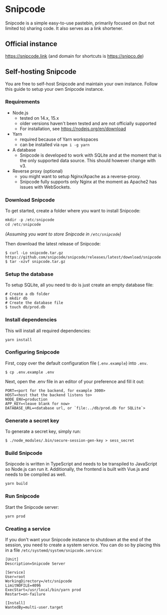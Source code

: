 # Snipcode

Snipcode is a simple easy-to-use pastebin, primarily focused on (but not limited to) sharing code.
It also serves as a link shortener.

## Official instance

https://snipcode.link (and domain for shortcuts is https://snipco.de)

## Self-hosting Snipcode

You are free to self-host Snipcode and maintain your own instance. Follow this guide to setup your own Snipcode instance.

### Requirements

- Node.js
  - tested on 14.x, 15.x
  - older versions haven't been tested and are not officially supported
  - For installation, see https://nodejs.org/en/download
- Yarn
  - required because of Yarn workspaces
  - can be installed via `npm i -g yarn`
- A database
  - Snipcode is developed to work with SQLite and at the moment that is the only supported data source. This should however change with v3.
- Reverse proxy (optional)
  - you might want to setup Nginx/Apache as a reverse-proxy.
  - Snipcode fully supports only Nginx at the moment as Apache2 has issues with WebSockets.

### Download Snipcode

To get started, create a folder where you want to install Snipcode:

```ts
mkdir -p /etc/snipcode
cd /etc/snipcode
```

_(Assuming you want to store Snipcode in `/etc/snipcode`)_

Then download the latest release of Snipcode:

```shell
$ curl -Lo snipcode.tar.gz https://github.com/snipcode/snipcode/releases/latest/download/snipcode.tar.gz
$ tar -xzvf snipcode.tar.gz
```

### Setup the database

To setup SQLite, all you need to do is just create an empty database file:

```shell
# Create a db folder
$ mkdir db
# Create the database file
$ touch db/prod.db
```

### Install dependencies

This will install all required dependencies:

```
yarn install
```

### Configuring Snipcode

First, copy over the default configuration file (`.env.example`) into `.env`.

```shell
$ cp .env.example .env
```

Next, open the .env file in an editor of your preference and fill it out:

```
PORT=<port for the backend, for example 3000>
HOST=<host that the backend listens to>
NODE_ENV=production
APP_KEY=<leave blank for now>
DATABASE_URL=<database url, or `file:../db/prod.db for SQLite`>
```

### Generate a secret key

To generate a secret key, simply run: 
```shell
$ ./node_modules/.bin/secure-session-gen-key > sess_secret
```

### Build Snipcode

Snipcode is written in TypeScript and needs to be transpiled to JavaScript so Node.js can run it. Additionally, the frontend is built with Vue.js and needs to be compiled as well.

```
yarn build
```

### Run Snipcode

Start the Snipcode server:

```
yarn prod
```

### Creating a service

If you don't want your Snipcode instance to shutdown at the end of the session, you need to create a system service. You can do so by placing this in a file `/etc/systemd/system/snipcode.service`:

```
[Unit]
Description=Snipcode Server

[Service]
User=root
WorkingDirectory=/etc/snipcode
LimitNOFILE=4096
ExecStart=/usr/local/bin/yarn prod
Restart=on-failure

[Install]
WantedBy=multi-user.target
```
